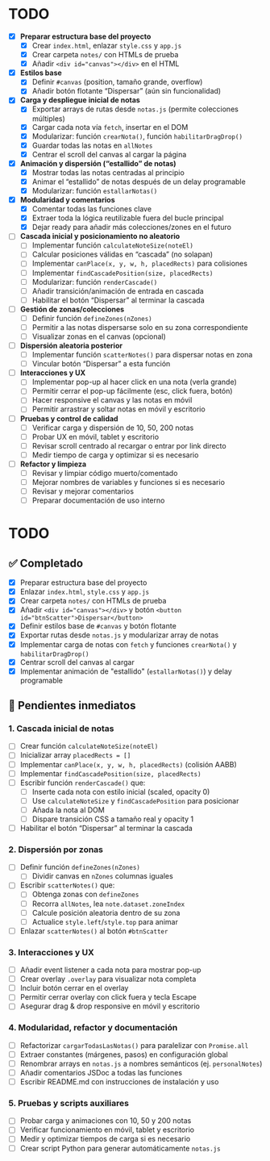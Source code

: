 # TODO

- [x] **Preparar estructura base del proyecto**
  - [x] Crear `index.html`, enlazar `style.css` y `app.js`
  - [x] Crear carpeta `notes/` con HTMLs de prueba
  - [x] Añadir `<div id="canvas"></div>` en el HTML
- [x] **Estilos base**
  - [x] Definir `#canvas` (position, tamaño grande, overflow)
  - [x] Añadir botón flotante “Dispersar” (aún sin funcionalidad)
- [x] **Carga y despliegue inicial de notas**
  - [x] Exportar arrays de rutas desde `notas.js` (permite colecciones múltiples)
  - [x] Cargar cada nota vía `fetch`, insertar en el DOM
  - [x] Modularizar: función `crearNota()`, función `habilitarDragDrop()`
  - [x] Guardar todas las notas en `allNotes`
  - [x] Centrar el scroll del canvas al cargar la página
- [x] **Animación y dispersión (“estallido” de notas)**
  - [x] Mostrar todas las notas centradas al principio
  - [x] Animar el “estallido” de notas después de un delay programable
  - [x] Modularizar: función `estallarNotas()`
- [x] **Modularidad y comentarios**
  - [x] Comentar todas las funciones clave
  - [x] Extraer toda la lógica reutilizable fuera del bucle principal
  - [x] Dejar ready para añadir más colecciones/zones en el futuro
- [ ] **Cascada inicial y posicionamiento no aleatorio**
  - [ ] Implementar función `calculateNoteSize(noteEl)`
  - [ ] Calcular posiciones válidas en “cascada” (no solapan)
  - [ ] Implementar `canPlace(x, y, w, h, placedRects)` para colisiones
  - [ ] Implementar `findCascadePosition(size, placedRects)`
  - [ ] Modularizar: función `renderCascade()`
  - [ ] Añadir transición/animación de entrada en cascada
  - [ ] Habilitar el botón “Dispersar” al terminar la cascada
- [ ] **Gestión de zonas/colecciones**
  - [ ] Definir función `defineZones(nZones)`
  - [ ] Permitir a las notas dispersarse solo en su zona correspondiente
  - [ ] Visualizar zonas en el canvas (opcional)
- [ ] **Dispersión aleatoria posterior**
  - [ ] Implementar función `scatterNotes()` para dispersar notas en zona
  - [ ] Vincular botón “Dispersar” a esta función
- [ ] **Interacciones y UX**
  - [ ] Implementar pop-up al hacer click en una nota (verla grande)
  - [ ] Permitir cerrar el pop-up fácilmente (esc, click fuera, botón)
  - [ ] Hacer responsive el canvas y las notas en móvil
  - [ ] Permitir arrastrar y soltar notas en móvil y escritorio
- [ ] **Pruebas y control de calidad**
  - [ ] Verificar carga y dispersión de 10, 50, 200 notas
  - [ ] Probar UX en móvil, tablet y escritorio
  - [ ] Revisar scroll centrado al recargar o entrar por link directo
  - [ ] Medir tiempo de carga y optimizar si es necesario
- [ ] **Refactor y limpieza**
  - [ ] Revisar y limpiar código muerto/comentado
  - [ ] Mejorar nombres de variables y funciones si es necesario
  - [ ] Revisar y mejorar comentarios
  - [ ] Preparar documentación de uso interno
# TODO

## ✅ Completado
- [x] Preparar estructura base del proyecto
- [x] Enlazar `index.html`, `style.css` y `app.js`
- [x] Crear carpeta `notes/` con HTMLs de prueba
- [x] Añadir `<div id="canvas"></div>` y botón `<button id="btnScatter">Dispersar</button>`
- [x] Definir estilos base de `#canvas` y botón flotante
- [x] Exportar rutas desde `notas.js` y modularizar array de notas
- [x] Implementar carga de notas con `fetch` y funciones `crearNota()` y `habilitarDragDrop()`
- [x] Centrar scroll del canvas al cargar
- [x] Implementar animación de "estallido" (`estallarNotas()`) y delay programable

## 🔄 Pendientes inmediatos

### 1. Cascada inicial de notas
- [ ] Crear función `calculateNoteSize(noteEl)`
- [ ] Inicializar array `placedRects = []`
- [ ] Implementar `canPlace(x, y, w, h, placedRects)` (colisión AABB)
- [ ] Implementar `findCascadePosition(size, placedRects)`
- [ ] Escribir función `renderCascade()` que:
  - [ ] Inserte cada nota con estilo inicial (scaled, opacity 0)
  - [ ] Use `calculateNoteSize` y `findCascadePosition` para posicionar
  - [ ] Añada la nota al DOM
  - [ ] Dispare transición CSS a tamaño real y opacity 1
- [ ] Habilitar el botón “Dispersar” al terminar la cascada

### 2. Dispersión por zonas
- [ ] Definir función `defineZones(nZones)`
  - [ ] Dividir canvas en `nZones` columnas iguales
- [ ] Escribir `scatterNotes()` que:
  - [ ] Obtenga zonas con `defineZones`
  - [ ] Recorra `allNotes`, lea `note.dataset.zoneIndex`
  - [ ] Calcule posición aleatoria dentro de su zona
  - [ ] Actualice `style.left`/`style.top` para animar
- [ ] Enlazar `scatterNotes()` al botón `#btnScatter`

### 3. Interacciones y UX
- [ ] Añadir event listener a cada nota para mostrar pop-up
- [ ] Crear overlay `.overlay` para visualizar nota completa
- [ ] Incluir botón cerrar en el overlay
- [ ] Permitir cerrar overlay con click fuera y tecla Escape
- [ ] Asegurar drag & drop responsive en móvil y escritorio

### 4. Modularidad, refactor y documentación
- [ ] Refactorizar `cargarTodasLasNotas()` para paralelizar con `Promise.all`
- [ ] Extraer constantes (márgenes, pasos) en configuración global
- [ ] Renombrar arrays en `notas.js` a nombres semánticos (ej. `personalNotes`)
- [ ] Añadir comentarios JSDoc a todas las funciones
- [ ] Escribir README.md con instrucciones de instalación y uso

### 5. Pruebas y scripts auxiliares
- [ ] Probar carga y animaciones con 10, 50 y 200 notas
- [ ] Verificar funcionamiento en móvil, tablet y escritorio
- [ ] Medir y optimizar tiempos de carga si es necesario
- [ ] Crear script Python para generar automáticamente `notas.js`